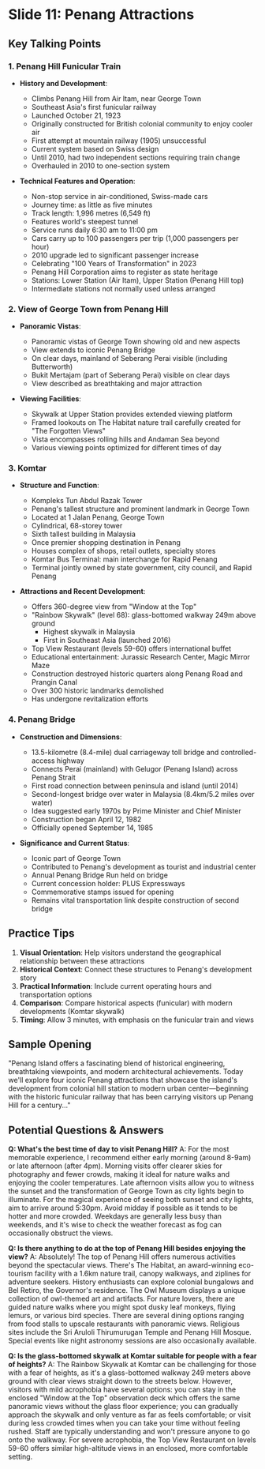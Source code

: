 # Slide 11: Penang Attractions

## Key Talking Points

### 1. Penang Hill Funicular Train
- **History and Development**:
  - Climbs Penang Hill from Air Itam, near George Town
  - Southeast Asia's first funicular railway
  - Launched October 21, 1923
  - Originally constructed for British colonial community to enjoy cooler air
  - First attempt at mountain railway (1905) unsuccessful
  - Current system based on Swiss design
  - Until 2010, had two independent sections requiring train change
  - Overhauled in 2010 to one-section system

- **Technical Features and Operation**:
  - Non-stop service in air-conditioned, Swiss-made cars
  - Journey time: as little as five minutes
  - Track length: 1,996 metres (6,549 ft)
  - Features world's steepest tunnel
  - Service runs daily 6:30 am to 11:00 pm
  - Cars carry up to 100 passengers per trip (1,000 passengers per hour)
  - 2010 upgrade led to significant passenger increase
  - Celebrating "100 Years of Transformation" in 2023
  - Penang Hill Corporation aims to register as state heritage
  - Stations: Lower Station (Air Itam), Upper Station (Penang Hill top)
  - Intermediate stations not normally used unless arranged

### 2. View of George Town from Penang Hill
- **Panoramic Vistas**:
  - Panoramic vistas of George Town showing old and new aspects
  - View extends to iconic Penang Bridge
  - On clear days, mainland of Seberang Perai visible (including Butterworth)
  - Bukit Mertajam (part of Seberang Perai) visible on clear days
  - View described as breathtaking and major attraction

- **Viewing Facilities**:
  - Skywalk at Upper Station provides extended viewing platform
  - Framed lookouts on The Habitat nature trail carefully created for "The Forgotten Views"
  - Vista encompasses rolling hills and Andaman Sea beyond
  - Various viewing points optimized for different times of day

### 3. Komtar
- **Structure and Function**:
  - Kompleks Tun Abdul Razak Tower
  - Penang's tallest structure and prominent landmark in George Town
  - Located at 1 Jalan Penang, George Town
  - Cylindrical, 68-storey tower
  - Sixth tallest building in Malaysia
  - Once premier shopping destination in Penang
  - Houses complex of shops, retail outlets, specialty stores
  - Komtar Bus Terminal: main interchange for Rapid Penang
  - Terminal jointly owned by state government, city council, and Rapid Penang

- **Attractions and Recent Development**:
  - Offers 360-degree view from "Window at the Top"
  - "Rainbow Skywalk" (level 68): glass-bottomed walkway 249m above ground
    - Highest skywalk in Malaysia
    - First in Southeast Asia (launched 2016)
  - Top View Restaurant (levels 59-60) offers international buffet
  - Educational entertainment: Jurassic Research Center, Magic Mirror Maze
  - Construction destroyed historic quarters along Penang Road and Prangin Canal
  - Over 300 historic landmarks demolished
  - Has undergone revitalization efforts

### 4. Penang Bridge
- **Construction and Dimensions**:
  - 13.5-kilometre (8.4-mile) dual carriageway toll bridge and controlled-access highway
  - Connects Perai (mainland) with Gelugor (Penang Island) across Penang Strait
  - First road connection between peninsula and island (until 2014)
  - Second-longest bridge over water in Malaysia (8.4km/5.2 miles over water)
  - Idea suggested early 1970s by Prime Minister and Chief Minister
  - Construction began April 12, 1982
  - Officially opened September 14, 1985

- **Significance and Current Status**:
  - Iconic part of George Town
  - Contributed to Penang's development as tourist and industrial center
  - Annual Penang Bridge Run held on bridge
  - Current concession holder: PLUS Expressways
  - Commemorative stamps issued for opening
  - Remains vital transportation link despite construction of second bridge

## Practice Tips

1. **Visual Orientation**: Help visitors understand the geographical relationship between these attractions
2. **Historical Context**: Connect these structures to Penang's development story
3. **Practical Information**: Include current operating hours and transportation options
4. **Comparison**: Compare historical aspects (funicular) with modern developments (Komtar skywalk)
5. **Timing**: Allow 3 minutes, with emphasis on the funicular train and views

## Sample Opening

"Penang Island offers a fascinating blend of historical engineering, breathtaking viewpoints, and modern architectural achievements. Today we'll explore four iconic Penang attractions that showcase the island's development from colonial hill station to modern urban center—beginning with the historic funicular railway that has been carrying visitors up Penang Hill for a century..."

## Potential Questions & Answers

**Q: What's the best time of day to visit Penang Hill?**
A: For the most memorable experience, I recommend either early morning (around 8-9am) or late afternoon (after 4pm). Morning visits offer clearer skies for photography and fewer crowds, making it ideal for nature walks and enjoying the cooler temperatures. Late afternoon visits allow you to witness the sunset and the transformation of George Town as city lights begin to illuminate. For the magical experience of seeing both sunset and city lights, aim to arrive around 5:30pm. Avoid midday if possible as it tends to be hotter and more crowded. Weekdays are generally less busy than weekends, and it's wise to check the weather forecast as fog can occasionally obstruct the views.

**Q: Is there anything to do at the top of Penang Hill besides enjoying the view?**
A: Absolutely! The top of Penang Hill offers numerous activities beyond the spectacular views. There's The Habitat, an award-winning eco-tourism facility with a 1.6km nature trail, canopy walkways, and ziplines for adventure seekers. History enthusiasts can explore colonial bungalows and Bel Retiro, the Governor's residence. The Owl Museum displays a unique collection of owl-themed art and artifacts. For nature lovers, there are guided nature walks where you might spot dusky leaf monkeys, flying lemurs, or various bird species. There are several dining options ranging from food stalls to upscale restaurants with panoramic views. Religious sites include the Sri Aruloli Thirumurugan Temple and Penang Hill Mosque. Special events like night astronomy sessions are also occasionally available.

**Q: Is the glass-bottomed skywalk at Komtar suitable for people with a fear of heights?**
A: The Rainbow Skywalk at Komtar can be challenging for those with a fear of heights, as it's a glass-bottomed walkway 249 meters above ground with clear views straight down to the streets below. However, visitors with mild acrophobia have several options: you can stay in the enclosed "Window at the Top" observation deck which offers the same panoramic views without the glass floor experience; you can gradually approach the skywalk and only venture as far as feels comfortable; or visit during less crowded times when you can take your time without feeling rushed. Staff are typically understanding and won't pressure anyone to go onto the walkway. For severe acrophobia, the Top View Restaurant on levels 59-60 offers similar high-altitude views in an enclosed, more comfortable setting.
